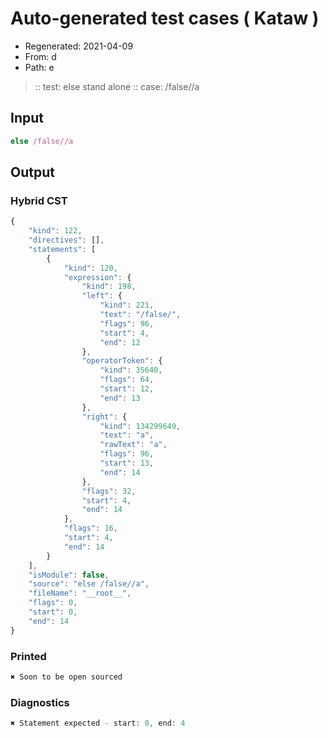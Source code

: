 # Auto-generated test cases ( Kataw )
- Regenerated: 2021-04-09
- From: d
- Path: e
> :: test: else stand alone
> :: case: /false//a
## Input

`````js
else /false//a
`````

## Output

### Hybrid CST

```javascript
{
    "kind": 122,
    "directives": [],
    "statements": [
        {
            "kind": 120,
            "expression": {
                "kind": 198,
                "left": {
                    "kind": 221,
                    "text": "/false/",
                    "flags": 96,
                    "start": 4,
                    "end": 12
                },
                "operatorToken": {
                    "kind": 35640,
                    "flags": 64,
                    "start": 12,
                    "end": 13
                },
                "right": {
                    "kind": 134299649,
                    "text": "a",
                    "rawText": "a",
                    "flags": 96,
                    "start": 13,
                    "end": 14
                },
                "flags": 32,
                "start": 4,
                "end": 14
            },
            "flags": 16,
            "start": 4,
            "end": 14
        }
    ],
    "isModule": false,
    "source": "else /false//a",
    "fileName": "__root__",
    "flags": 0,
    "start": 0,
    "end": 14
}
```

### Printed

```javascript
✖ Soon to be open sourced
```

### Diagnostics

```javascript
✖ Statement expected - start: 0, end: 4

```

